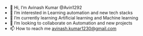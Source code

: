 - 👋 Hi, I’m Avinash Kumar @Avin1292
- 👀 I’m interested in Learning automation and new tech stacks
- 🌱 I’m currently learning Artificial learning and Machine learning
- 💞️ I’m looking to collaborate on Automation and new projects
- 📫 How to reach me avinash.kumar1230@gmail.com

<!---
Avin1292/Avin1292 is a ✨ special ✨ repository because its `README.md` (this file) appears on your GitHub profile.
You can click the Preview link to take a look at your changes.
--->
